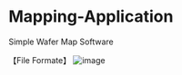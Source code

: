 # Mapping-Application
Simple Wafer Map Software


【File Formate】
![image](https://github.com/lankon/Mapping-Application/assets/82026996/f7fe2f01-0426-4557-a956-a9978d65444e)
